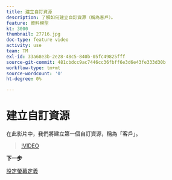 ```yaml
---
title: 建立自訂資源
description: 了解如何建立自訂資源（稱為客戶）。
feature: 資料模型
kt: 3000
thumbnail: 27716.jpg
doc-type: feature video
activity: use
team: TM
exl-id: 33a68e3b-2e28-48c5-840b-05fc49825fff
source-git-commit: 481cbdcc9ac7446cc36fbff6e3d6e43fe333d30b
workflow-type: tm+mt
source-wordcount: '0'
ht-degree: 0%

---
```


# 建立自訂資源

在此影片中，我們將建立第一個自訂資源，稱為「客戶」。

>[!VIDEO](https://video.tv.adobe.com/v/27716?quality=9)

**下一步**

[設定螢幕定義](./configuring-a-screen-definition-for-a-custom-resource.md)

